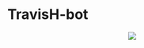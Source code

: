 # TravisH-bot

<p align="center">
<img src="https://images.unsplash.com/photo-1664159219765-c3ad3569e793?ixlib=rb-4.0.3&ixid=MnwxMjA3fDB8MHxwaG90by1wYWdlfHx8fGVufDB8fHx8&auto=format&fit=crop&w=1170&q=80" />
</P

